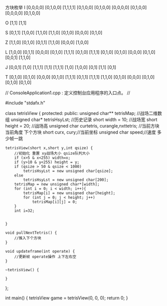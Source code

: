 方块枚举
I	[0,0,0,0]	[0,1,0,0]
    [1,1,1,1]	[0,1,0,0]   [0,1,0,0]
    [0,0,0,0]	[0,1,0,0]
    [0,0,0,0]	[0,1,0,0]

O	[1,1]
    [1,1]

S	[0,1,1]	[1,0,0]
    [1,1,0]	[1,1,0]     [0,1,0]
    [0,0,0] [0,1,0]

Z	[1,1,0]	[0,1,0]
    [0,1,1]	[1,1,0]
    [0,0,0] [1,0,0]

L	[1,0,0]	[0,1,1]	[0,0,0]	[0,1,0]
    [1,1,1]	[0,1,0]	[1,1,1]	[0,1,0]   [0,1,0]
    [0,0,0] [0,1,0]	[0,0,1]	[1,1,0]

J	[0,0,1]	[1,0]	[1,1,1]	[1,1]
    [1,1,1]	[1,0]	[1,0,0]	[0,1]
            [1,1]			[0,1]

T	[0,1,0] [0,1,0]	[0,0,0]	[0,1,0]
    [1,1,1]	[0,1,1]	[1,1,1]	[1,1,0]   [0,1,0]
    [0,0,0] [0,1,0]	[0,1,0]	[0,1,0]


// ConsoleApplication1.cpp : 定义控制台应用程序的入口点。
//

#include "stdafx.h"

class tetrisView {
protected:
public:
	unsigned char** tetrisMap; //战场二维数组
	unsigned char*	tetrisHsyLst; //历史记录
	short width = 10; //战场宽
	short height = 20; //战场高
	unsigned char curtetris, curangle,nxttetris; //当前方块 当前角度 下个方块
	short curx, cury;//当前坐标
	unsigned char speed;//速度 多少帧一跳

	tetrisView(short x,short y,int qsize) {
		//初始化 重置 xy战场大小 qsize队列大小
		if (x>5 & x<255) width=x;
		if (y>10 & y<255) height = y;
		if (qsize > 50 & qsize < 1000)
			tetrisHsyLst = new unsigned char[qsize];
		else
			tetrisHsyLst = new unsigned char[200];
		tetrisMap = new unsigned char*[width];
		for (int i = 0; i < width; i++){
			tetrisMap[i] = new unsigned char[height];
			for (int j = 0; j < height; j++)
				tetrisMap[i][j] = 0;
		}
		int i=32;


	}

	void pullNextTetris() {
		//推入下个方块
	}

	void updateframe(int operate) {
		//更新帧 operate操作 上下左右空
	}

	~tetrisView() {

	}
};

int main()
{
	tetrisView game = tetrisView(0, 0, 0);
    return 0;
}

